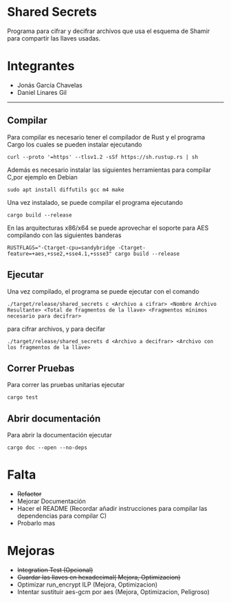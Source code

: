 # Shared Secrets
Programa para cifrar y decifrar archivos que usa el esquema de Shamir para compartir las llaves usadas.

# Integrantes
- Jonás García Chavelas
- Daniel Linares Gil
---
## Compilar
Para compilar es necesario tener el compilador de Rust y el programa Cargo los cuales se pueden instalar ejecutando
```
curl --proto '=https' --tlsv1.2 -sSf https://sh.rustup.rs | sh
```
Además es necesario instalar las siguientes herramientas para compilar C,por ejemplo en Debian
```
sudo apt install diffutils gcc m4 make
```
Una vez instalado, se puede compilar el programa ejecutando
```
cargo build --release
```
En las arquitecturas x86/x64 se puede aprovechar el soporte para AES compilando con las siguientes banderas
```
RUSTFLAGS="-Ctarget-cpu=sandybridge -Ctarget-feature=+aes,+sse2,+sse4.1,+ssse3" cargo build --release
```
## Ejecutar
Una vez compilado, el programa se puede ejecutar con el comando
```
./target/release/shared_secrets c <Archivo a cifrar> <Nombre Archivo Resultante> <Total de fragmentos de la llave> <Fragmentos mínimos necesario para decifrar>
```
para cifrar archivos, y para decifar
```
./target/release/shared_secrets d <Archivo a decifrar> <Archivo con los fragmentos de la llave>
```
## Correr Pruebas
Para correr las pruebas unitarias ejecutar
```
cargo test
```
## Abrir documentación
Para abrir la documentación ejecutar
```
cargo doc --open --no-deps
```

# Falta
- ~~Refactor~~
- Mejorar Documentación
- Hacer el README (Recordar añadir instrucciones para compilar las dependencias para compilar C)
- Probarlo mas

# Mejoras
- ~~Integration Test (Opcional)~~
- ~~Guardar las llaves en hexadecimal( Mejora, Optimizacion)~~
- Optimizar run_encrypt ILP (Mejora, Optimizacion)
- Intentar sustituir aes-gcm por aes (Mejora, Optimizacion, Peligroso)

